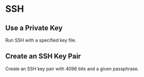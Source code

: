 # SSH

## Use a Private Key
Run SSH with a specified key file.

## Create an SSH Key Pair
Create an SSH key pair with 4096 bits and a given passphrase.
